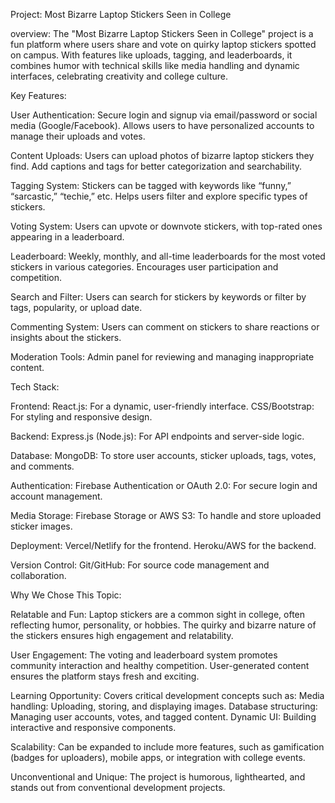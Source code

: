Project: Most Bizarre Laptop Stickers Seen in College

overview: The "Most Bizarre Laptop Stickers Seen in College" project is a fun platform where users share and vote on quirky laptop stickers spotted on campus. With features like uploads, tagging, and leaderboards, it combines humor with technical skills like media handling and dynamic interfaces, celebrating creativity and college culture.

Key Features:

User Authentication: Secure login and signup via email/password or social media (Google/Facebook). Allows users to have personalized accounts to manage their uploads and votes.

Content Uploads: Users can upload photos of bizarre laptop stickers they find. Add captions and tags for better categorization and searchability.

Tagging System: Stickers can be tagged with keywords like “funny,” “sarcastic,” “techie,” etc. Helps users filter and explore specific types of stickers.

Voting System: Users can upvote or downvote stickers, with top-rated ones appearing in a leaderboard.

Leaderboard: Weekly, monthly, and all-time leaderboards for the most voted stickers in various categories. Encourages user participation and competition.

Search and Filter: Users can search for stickers by keywords or filter by tags, popularity, or upload date.

Commenting System: Users can comment on stickers to share reactions or insights about the stickers.

Moderation Tools: Admin panel for reviewing and managing inappropriate content.

Tech Stack:

Frontend: React.js: For a dynamic, user-friendly interface. CSS/Bootstrap: For styling and responsive design.

Backend: Express.js (Node.js): For API endpoints and server-side logic.

Database: MongoDB: To store user accounts, sticker uploads, tags, votes, and comments.

Authentication: Firebase Authentication or OAuth 2.0: For secure login and account management.

Media Storage: Firebase Storage or AWS S3: To handle and store uploaded sticker images.

Deployment: Vercel/Netlify for the frontend. Heroku/AWS for the backend.

Version Control: Git/GitHub: For source code management and collaboration.

Why We Chose This Topic:

Relatable and Fun: Laptop stickers are a common sight in college, often reflecting humor, personality, or hobbies. The quirky and bizarre nature of the stickers ensures high engagement and relatability.

User Engagement: The voting and leaderboard system promotes community interaction and healthy competition. User-generated content ensures the platform stays fresh and exciting.

Learning Opportunity: Covers critical development concepts such as: Media handling: Uploading, storing, and displaying images. Database structuring: Managing user accounts, votes, and tagged content. Dynamic UI: Building interactive and responsive components.

Scalability: Can be expanded to include more features, such as gamification (badges for uploaders), mobile apps, or integration with college events.

Unconventional and Unique: The project is humorous, lighthearted, and stands out from conventional development projects.
<!-- kalvium -->